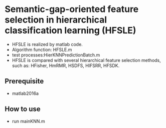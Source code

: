 #  Semantic-gap-oriented feature selection in hierarchical classification learning (HFSLE)
* HFSLE is realized by matlab code.
* Algorithm function: HFSLE.m 
* test processes:HierKNNPredictionBatch.m
* HFSLE is compared with several hierarchical feature selection methods, such as: HFisher, HmRMR, HSDFS, HIFSRR, HFSDK.

## Prerequisite
* matlab2016a

## How to use
* run mainKNN.m
